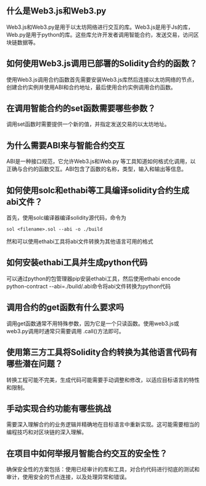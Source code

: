 ## 什么是Web3.js和Web3.py 

Web3.js和Web3.py是用于以太坊网络进行交互的库。Web3.js是用于Js的库，Web.py是用于python的库。这些库允许开发者调用智能合约，发送交易，访问区块链数据等。



## 如何使用Web3.js调用已部署的Solidity合约的函数？

使用Web3.js调用合约函数首先需要安装Web3.js库然后连接以太坊网络的节点，创建合约实例并使用ABI和合约地址，最后使用合约实例调用合约函数。



## 在调用智能合约的set函数需要哪些参数？

调用set函数时需要提供一个新的值，并指定发送交易的以太坊地址。



## 为什么需要ABI来与智能合约交互

ABI是一种接口规范，它允许Web3.js和Web.py 等工具知道如何格式化调用，以正确与合约的函数交互。ABI包含了函数的名称，类型，输入和输出等信息。



## 如何使用solc和ethabi等工具编译solidity合约生成abi文件？

首先，使用solc编译器编译solidity源代码，命令为 

```
sol <filename>.sol --abi -o ./build
```

然和可以使用ethabi工具将abi文件转换为其他语言可用的格式



## 如何安装ethabi工具并生成python代码

可以通过python的包管理器pip安装ethabi工具，然后使用ethabi encode python-contract --abi=./build/<contract-name>.abi命令将abi文件转换为python代码



## 调用合约的get函数有什么要求吗

调用get函数通常不用特殊参数，因为它是一个只读函数。使用web3.js或web3.py调用时通常只需要调用 .call()方法即可。



## 使用第三方工具将Solidity合约转换为其他语言代码有哪些潜在问题？

转换工程可能不完美，生成代码可能需要手动调整和修改，以适应目标语言的特性和限制。



## 手动实现合约功能有哪些挑战

需要深入理解合约的业务逻辑并精确地在目标语言中重新实现。这可能需要相当的编程技巧和对区块链的深入理解。



## 在项目中如何举报月智能合约交互的安全性？

确保安全性的方案包括：使用已经审计的库和工具，对合约代码进行彻底的测试和审计，使用安全的节点连接，以及处理异常和错误。



